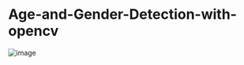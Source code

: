 # Age-and-Gender-Detection-with-opencv


![image](https://user-images.githubusercontent.com/75518471/142715815-1154414d-80a3-4520-b0e6-1a819fff52ea.png)
